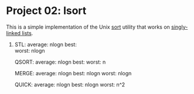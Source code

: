 Project 02: lsort
===================

This is a simple implementation of the Unix [sort] utility that works on
[singly-linked lists].


1.  STL: 
        average: nlogn
        best:    
        worst: nlogn


    QSORT:
        average: nlogn
        best: 
        worst: n

    MERGE:
        average: nlogn
        best: nlogn
        worst: nlogn

    QUICK:
        average: nlogn
        best: nlogn
        worst: n^2


[sort]: http://man7.org/linux/man-pages/man1/sort.1.html
[singly-linked lists]: https://en.wikipedia.org/wiki/Linked_list#Singly_linked_lists
